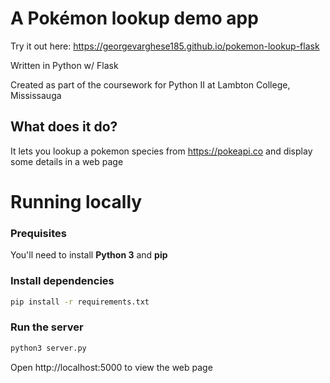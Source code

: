 # A Pokémon lookup demo app

Try it out here: https://georgevarghese185.github.io/pokemon-lookup-flask

Written in Python w/ Flask

Created as part of the coursework for Python II at Lambton College, Mississauga

## What does it do?

It lets you lookup a pokemon species from https://pokeapi.co and display some details in a web page

# Running locally

### Prequisites

You'll need to install **Python 3** and **pip**

### Install dependencies

```sh
pip install -r requirements.txt
```

### Run the server

```sh
python3 server.py
```

Open http://localhost:5000 to view the web page
